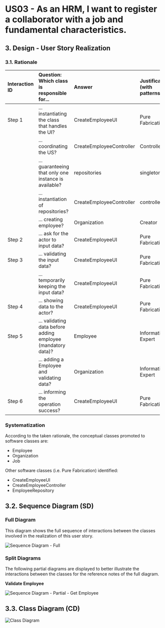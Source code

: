 # US03 - As an HRM, I want to register a collaborator with a job and fundamental characteristics.

## 3. Design - User Story Realization

### 3.1. Rationale



| Interaction ID | Question: Which class is responsible for...                  | Answer                   | Justification (with patterns) |
|:---------------|:-------------------------------------------------------------|:-------------------------|:------------------------------|
| Step 1         | ... instantiating the class that handles the UI?             | CreateEmployeeUI         | Pure Fabrication              |
|                | ... coordinating the US?                                     | CreateEmployeeController | Controller                    |
|                | ... guaranteeing that only one instance is available?        | repositories             | singleton                     |
|                | ... instantiation of repositories?                           | CreateEmployeeController | controller                    |
|                | ... creating employee?                                       | Organization             | Creator                       |
| Step 2         | ... ask for the actor to input data?                         | CreateEmployeeUI         | Pure Fabrication              |
| Step 3         | ... validating the input data?                               | CreateEmployeeUI         | Pure Fabrication              |
|                | ... temporarily keeping the input data?                      | CreateEmployeeUI         | Pure Fabrication              |
| Step 4         | ... showing data to the actor?                               | CreateEmployeeUI         | Pure Fabrication              |
| Step 5         | ... validating data before adding employee (mandatory data)? | Employee                 | Information Expert            |
|                | ... adding a Employee and validating data?                   | Organization             | Information Expert            |
| Step 6         | ... informing the operation success?                         | CreateEmployeeUI         | Pure Fabrication              |              

### Systematization ##

According to the taken rationale, the conceptual classes promoted to software classes are:

* Employee
* Organization
* Job

Other software classes (i.e. Pure Fabrication) identified:

* CreateEmployeeUI
* CreateEmployeeController
* EmployeeRepository


## 3.2. Sequence Diagram (SD)

### Full Diagram

This diagram shows the full sequence of interactions between the classes involved in the realization of this user story.

![Sequence Diagram - Full](svg/us01-sequence-diagram-full.svg)

### Split Diagrams

The following partial diagrams are displayed to better illustrate the interactions between the classes for the reference notes of the full diagram.


**Validate Employee**

![Sequence Diagram - Partial - Get Employee](svg/us01-sequence-diagram-partial-validate-skill.svg)

## 3.3. Class Diagram (CD)

![Class Diagram](svg/us01-class-diagram.svg)